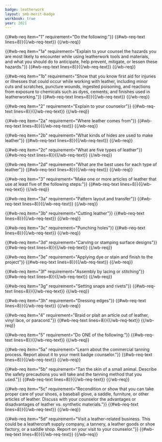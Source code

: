 ```yaml
---
badge: leatherwork
layout: smb-merit-badge
workbook: true
year: 2021
---
```



{{#wb-req item="1" requirement="Do the following:"}}
{{#wb-req-text lines=8}}{{/wb-req-text}}
{{/wb-req}}

{{#wb-req item="1a" requirement="Explain to your counsel the hazards you are most likely to encounter while using leatherwork tools and materials, and what you should do to anticipate, help prevent, mitigate, or lessen these hazards."}}
{{#wb-req-text lines=8}}{{/wb-req-text}}
{{/wb-req}}

{{#wb-req item="1b" requirement="Show that you know first aid for injuries or illnesses that could occur while working with leather, including minor cuts and scratches, puncture wounds, ingested poisoning, and reactions from exposure to chemicals such as dyes, cements, and finishes used in leatherworking."}}
{{#wb-req-text lines=8}}{{/wb-req-text}}
{{/wb-req}}

{{#wb-req item="2" requirement="Explain to your counselor"}}
{{#wb-req-text lines=8}}{{/wb-req-text}}
{{/wb-req}}

{{#wb-req item="2a" requirement="Where leather comes from"}}
{{#wb-req-text lines=8}}{{/wb-req-text}}
{{/wb-req}}

{{#wb-req item="2b" requirement="What kinds of hides are used to make leather"}}
{{#wb-req-text lines=8}}{{/wb-req-text}}
{{/wb-req}}

{{#wb-req item="2c" requirement="What are five types of leather"}}
{{#wb-req-text lines=8}}{{/wb-req-text}}
{{/wb-req}}

{{#wb-req item="2d" requirement="What are the best uses for each type of leather"}}
{{#wb-req-text lines=8}}{{/wb-req-text}}
{{/wb-req}}

{{#wb-req item="3" requirement="Make one or more articles of leather that use at least five of the following steps:"}}
{{#wb-req-text lines=8}}{{/wb-req-text}}
{{/wb-req}}

{{#wb-req item="3a" requirement="Pattern layout and transfer"}}
{{#wb-req-text lines=8}}{{/wb-req-text}}
{{/wb-req}}

{{#wb-req item="3b" requirement="Cutting leather"}}
{{#wb-req-text lines=8}}{{/wb-req-text}}
{{/wb-req}}

{{#wb-req item="3c" requirement="Punching holes"}}
{{#wb-req-text lines=8}}{{/wb-req-text}}
{{/wb-req}}

{{#wb-req item="3d" requirement="Carving or stamping surface designs"}}
{{#wb-req-text lines=8}}{{/wb-req-text}}
{{/wb-req}}

{{#wb-req item="3e" requirement="Applying dye or stain and finish to the project"}}
{{#wb-req-text lines=8}}{{/wb-req-text}}
{{/wb-req}}

{{#wb-req item="3f" requirement="Assembly by lacing or stitching"}}
{{#wb-req-text lines=8}}{{/wb-req-text}}
{{/wb-req}}

{{#wb-req item="3g" requirement="Setting snaps and rivets"}}
{{#wb-req-text lines=8}}{{/wb-req-text}}
{{/wb-req}}

{{#wb-req item="3h" requirement="Dressing edges"}}
{{#wb-req-text lines=8}}{{/wb-req-text}}
{{/wb-req}}

{{#wb-req item="4" requirement="Braid or plait an article out of leather, vinyl lace, or paracord."}}
{{#wb-req-text lines=8}}{{/wb-req-text}}
{{/wb-req}}

{{#wb-req item="5" requirement="Do ONE of the following:"}}
{{#wb-req-text lines=8}}{{/wb-req-text}}
{{/wb-req}}

{{#wb-req item="5a" requirement="Learn about the commercial tanning process. Report about it to your merit badge counselor."}}
{{#wb-req-text lines=8}}{{/wb-req-text}}
{{/wb-req}}

{{#wb-req item="5b" requirement="Tan the skin of a small animal. Describe the safety precautions you will take and the tanning method that you used."}}
{{#wb-req-text lines=8}}{{/wb-req-text}}
{{/wb-req}}

{{#wb-req item="5c" requirement="Recondition or show that you can take proper care of your shoes, a baseball glove, a saddle, furniture, or other articles of leather. Discuss with your counselor the advantages or disadvantages of leather vs. synthetic materials."}}
{{#wb-req-text lines=8}}{{/wb-req-text}}
{{/wb-req}}

{{#wb-req item="5d" requirement="Visit a leather-related business. This could be a leathercraft supply company, a tannery, a leather goods or shoe factory, or a saddle shop. Report on your visit to your counselor."}}
{{#wb-req-text lines=8}}{{/wb-req-text}}
{{/wb-req}}
